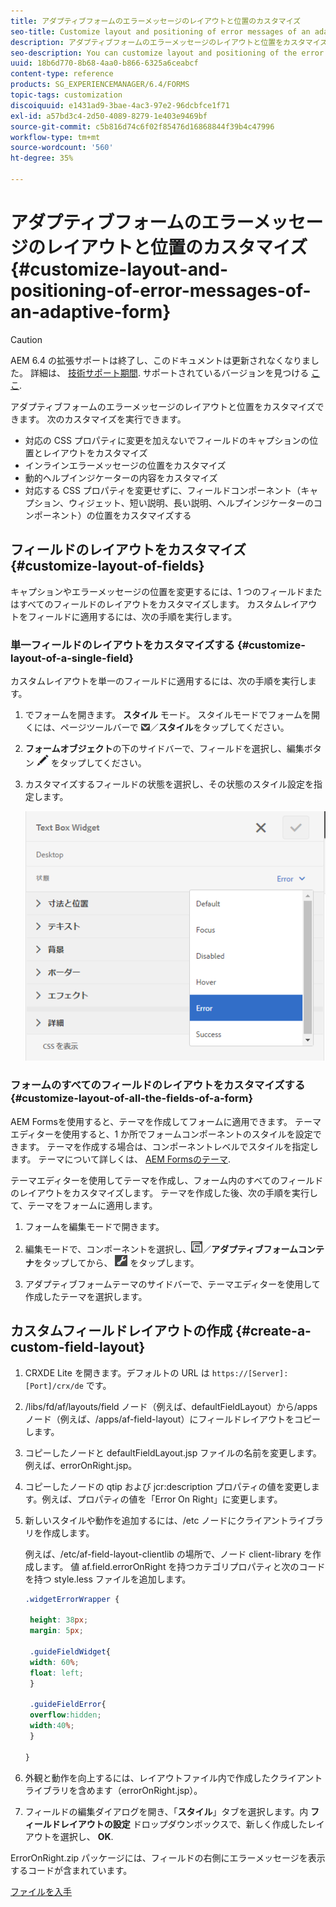 ```yaml
---
title: アダプティブフォームのエラーメッセージのレイアウトと位置のカスタマイズ
seo-title: Customize layout and positioning of error messages of an adaptive form
description: アダプティブフォームのエラーメッセージのレイアウトと位置をカスタマイズできます。
seo-description: You can customize layout and positioning of the error messages of an adaptive for.
uuid: 18b6d770-8b68-4aa0-b866-6325a6ceabcf
content-type: reference
products: SG_EXPERIENCEMANAGER/6.4/FORMS
topic-tags: customization
discoiquuid: e1431ad9-3bae-4ac3-97e2-96dcbfce1f71
exl-id: a57bd3c4-2d50-4089-8279-1e403e9469bf
source-git-commit: c5b816d74c6f02f85476d16868844f39b4c47996
workflow-type: tm+mt
source-wordcount: '560'
ht-degree: 35%

---
```


# アダプティブフォームのエラーメッセージのレイアウトと位置のカスタマイズ {#customize-layout-and-positioning-of-error-messages-of-an-adaptive-form}

>[!CAUTION]
>
>AEM 6.4 の拡張サポートは終了し、このドキュメントは更新されなくなりました。 詳細は、 [技術サポート期間](https://helpx.adobe.com/jp/support/programs/eol-matrix.html). サポートされているバージョンを見つける [ここ](https://experienceleague.adobe.com/docs/?lang=ja).

アダプティブフォームのエラーメッセージのレイアウトと位置をカスタマイズできます。 次のカスタマイズを実行できます。

* 対応の CSS プロパティに変更を加えないでフィールドのキャプションの位置とレイアウトをカスタマイズ
* インラインエラーメッセージの位置をカスタマイズ
* 動的ヘルプインジケーターの内容をカスタマイズ
* 対応する CSS プロパティを変更せずに、フィールドコンポーネント（キャプション、ウィジェット、短い説明、長い説明、ヘルプインジケーターのコンポーネント）の位置をカスタマイズする

## フィールドのレイアウトをカスタマイズ {#customize-layout-of-fields}

キャプションやエラーメッセージの位置を変更するには、1 つのフィールドまたはすべてのフィールドのレイアウトをカスタマイズします。 カスタムレイアウトをフィールドに適用するには、次の手順を実行します。

### 単一フィールドのレイアウトをカスタマイズする {#customize-layout-of-a-single-field}

カスタムレイアウトを単一のフィールドに適用するには、次の手順を実行します。

1. でフォームを開きます。 **スタイル** モード。 スタイルモードでフォームを開くには、ページツールバーで ![canvas-drop-down](assets/canvas-drop-down.png)／**スタイル**&#x200B;をタップしてください。
1. **フォームオブジェクト**&#x200B;の下のサイドバーで、フィールドを選択し、編集ボタン ![edit-button](assets/edit-button.png) をタップしてください。
1. カスタマイズするフィールドの状態を選択し、その状態のスタイル設定を指定します。

   ![フィールドのインラインスタイル設定を指定する](assets/edit-error-state.png)

### フォームのすべてのフィールドのレイアウトをカスタマイズする {#customize-layout-of-all-the-fields-of-a-form}

AEM Formsを使用すると、テーマを作成してフォームに適用できます。 テーマエディターを使用すると、1 か所でフォームコンポーネントのスタイルを設定できます。 テーマを作成する場合は、コンポーネントレベルでスタイルを指定します。 テーマについて詳しくは、 [AEM Formsのテーマ](/help/forms/using/themes.md).

テーマエディターを使用してテーマを作成し、フォーム内のすべてのフィールドのレイアウトをカスタマイズします。 テーマを作成した後、次の手順を実行して、テーマをフォームに適用します。

1. フォームを編集モードで開きます。

1. 編集モードで、コンポーネントを選択し、![フィールドレベル](assets/field-level.png)／**アダプティブフォームコンテナ**&#x200B;をタップしてから、 ![cmppr](assets/cmppr.png) をタップします。
1. アダプティブフォームテーマのサイドバーで、テーマエディターを使用して作成したテーマを選択します。

## カスタムフィールドレイアウトの作成 {#create-a-custom-field-layout}

1. CRXDE Lite を開きます。デフォルトの URL は `https://[Server]:[Port]/crx/de` です。
1. /libs/fd/af/layouts/field ノード（例えば、defaultFieldLayout）から/apps ノード（例えば、/apps/af-field-layout）にフィールドレイアウトをコピーします。
1. コピーしたノードと defaultFieldLayout.jsp ファイルの名前を変更します。 例えば、errorOnRight.jsp。 

1. コピーしたノードの qtip および jcr:description プロパティの値を変更します。例えば、プロパティの値を「Error On Right」に変更します。

1. 新しいスタイルや動作を追加するには、/etc ノードにクライアントライブラリを作成します。

   例えば、/etc/af-field-layout-clientlib の場所で、ノード client-library を作成します。 値 af.field.errorOnRight を持つカテゴリプロパティと次のコードを持つ style.less ファイルを追加します。 

   ```css
   .widgetErrorWrapper {
   
    height: 38px;
    margin: 5px;
   
    .guideFieldWidget{
    width: 60%;
    float: left; 
    }
   
    .guideFieldError{
    overflow:hidden;
    width:40%; 
    }
   
   }
   ```

1. 外観と動作を向上するには、レイアウトファイル内で作成したクライアントライブラリを含めます（errorOnRight.jsp）。
1. フィールドの編集ダイアログを開き、「**スタイル**」タブを選択します。内 **フィールドレイアウトの設定** ドロップダウンボックスで、新しく作成したレイアウトを選択し、 **OK**.

ErrorOnRight.zip パッケージには、フィールドの右側にエラーメッセージを表示するコードが含まれています。

[ファイルを入手](assets/erroronright.zip)
